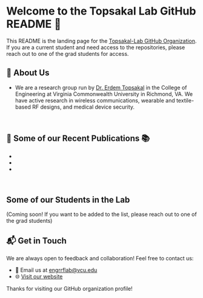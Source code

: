 # Welcome to the Topsakal Lab GitHub README 👋

This README is the landing page for the [Topsakal-Lab GitHub Organization](https://github.com/Topsakal-Lab). If you are a current student and need access to the repositories, please reach out to one of the grad students for access. 


## 📡 About Us
-  We are a research group run by [Dr. Erdem Topsakal](https://egr.vcu.edu/directory/erdem.topsakal/) in the College of Engineering at Virginia Commonwealth University in Richmond, VA. We have active research in wireless communications, wearable and textile-based RF designs, and medical device security.

  
<br>

##  📄 Some of our Recent Publications 📚
- 
- 
- 

<br>

##  Some of our Students in the Lab

(Coming soon! If you want to be added to the list, please reach out to one of the grad students)


## 📬 Get in Touch
We are always open to feedback and collaboration! Feel free to contact us:

- 📧 Email us at [engrrflab@vcu.edu](mailto:engrrflab@vcu.edu)
- 🌐 [Visit our website](https://www.organization-website.com)



Thanks for visiting our GitHub organization profile!
